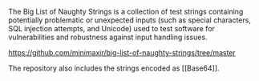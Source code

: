 The Big List of Naughty Strings is a collection of test strings containing potentially problematic or unexpected inputs (such as special characters, SQL injection attempts, and Unicode) used to test software for vulnerabilities and robustness against input handling issues.

https://github.com/minimaxir/big-list-of-naughty-strings/tree/master

The repository also includes the strings encoded as [[Base64]].